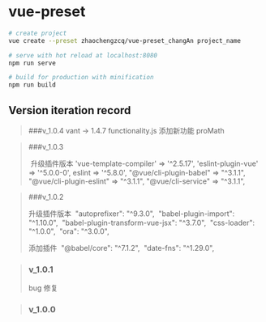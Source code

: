 # vue-preset

```bash
# create project
vue create --preset zhaochengzcq/vue-preset_changAn project_name

# serve with hot reload at localhost:8080
npm run serve

# build for production with minification
npm run build
```

## Version iteration record

> ###v_1.0.4
> vant -> 1.4.7
> ​functionality.js 添加新功能 proMath

> ###v_1.0.3
>
> ​ 升级插件版本
> 'vue-template-compiler' => '^2.5.17',
> 'eslint-plugin-vue' => '^5.0.0-0',
> eslint => '^5.8.0',
> "@vue/cli-plugin-babel" => "^3.1.1",
> "@vue/cli-plugin-eslint" => "^3.1.1",
> "@vue/cli-service" => "^3.1.1",

> ###v_1.0.2
>
> 升级插件版本
> ​ "autoprefixer": "^9.3.0",
> ​ "babel-plugin-import": "^1.10.0",
> ​ "babel-plugin-transform-vue-jsx": "^3.7.0",
> ​ "css-loader": "^1.0.0",
> ​ "ora": "^3.0.0",
>
> 添加插件
> ​ "@babel/core": "^7.1.2",
> ​ "date-fns": "^1.29.0",

> ### v_1.0.1
>
> bug 修复

> ### v_1.0.0
